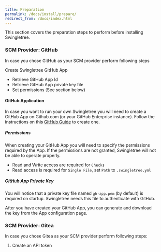```yaml
---
title: Preparation
permalink: /docs/install/prepare/
redirect_from: /docs/index.html
---
```


This section covers the preparation steps to perform before installing Swingletree.

### SCM Provider: GitHub

In case you chose GitHub as your SCM provider perform following steps

Create Swingletree GitHub App
  * Retrieve GitHub App Id
  * Retrieve GitHub App private key file
  * Set permissions (See section below)

#### GitHub Application

In case you want to run your own Swingletree you will need to create a GitHub App on Github.com (or your GitHub Enterprise instance). Follow the instructions on this [GitHub Guide][create-gh-app] to create one.

##### Permissions

When creating your GitHub App you will need to specify the permissions required by the App. If the permissions are not granted, Swingletree will not be able to operate properly.

* Read and Write access are required for `Checks`
* Read access is required for `Single File`, set `Path` to `.swingletree.yml`

##### GitHub App Private Key

You will notice that a private key file named `gh-app.pem` (by default) is required on startup. Swingletree needs this file to authenticate with GitHub.

After you have created your GitHub App, you can generate and download the key from the App configuration page.

[create-gh-app]: https://developer.github.com/apps/building-github-apps/creating-a-github-app/



### SCM Provider: Gitea

In case you chose Gitea as your SCM provider perform following steps:

1. Create an API token
